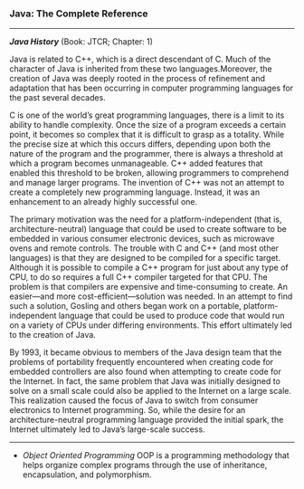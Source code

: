 ### Java: The Complete Reference
---
**_Java History_** (Book: JTCR; Chapter: 1)   

Java is related to C++, which is a direct descendant of C. Much of the character of Java is inherited from these two languages.Moreover, the creation of Java was deeply rooted in the process of refinement and adaptation that has been occurring in computer programming languages for the past several decades.  

C is one of the world’s great programming languages, there is a limit to its ability to handle complexity. Once the size of a program exceeds a certain point, it becomes so complex that it is difficult to grasp as a totality. While the precise size at which this occurs differs, depending upon both the nature of the program and the programmer, there is always a threshold at which a program becomes unmanageable. C++ added features that enabled this threshold to be broken, allowing programmers to comprehend and manage larger programs. The invention of C++ was not an attempt to create a completely new programming language. Instead, it was an enhancement to an already highly successful one. 

The primary motivation was the need for a platform-independent (that is, architecture-neutral) language that could be used to create software to be embedded in various consumer electronic devices, such as microwave ovens and remote controls. The trouble with C and C++ (and most other languages) is that they are designed to be compiled for a specific target. Although it is possible to compile a C++ program for just about any type of CPU, to do so requires a full C++ compiler targeted for that CPU. The problem is that compilers are expensive and time-consuming to create. An easier—and more cost-efficient—solution was needed. In an attempt to find such a solution, Gosling and others began work on a portable, platform-independent language that could be used to produce code that would run on a variety of CPUs under differing environments. This effort ultimately led to the creation of Java.   
   
By 1993, it became obvious to members of the Java design team that the problems of portability frequently encountered when creating code for embedded controllers are also found when attempting to create code for the Internet. In fact, the same problem that Java was initially designed to solve on a small scale could also be applied to the Internet on a large scale. This realization caused the focus of Java to switch from consumer electronics to Internet programming. So, while the desire for an architecture-neutral programming language provided the initial spark, the Internet ultimately led to Java’s large-scale success.

---
- *Object Oriented Programming*
   OOP is a programming methodology that helps organize complex programs through the use of inheritance, encapsulation, and polymorphism.   


